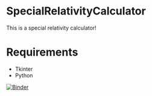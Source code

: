 # SpecialRelativityCalculator
This is a special relativity calculator!

# Requirements
- Tkinter
- Python


[![Binder](https://mybinder.org/badge_logo.svg)](https://mybinder.org/v2/gh/ArmandtErasmus/SpecialRelativityCalculator/HEAD?labpath=SpecialRelativityCalculator.py)
